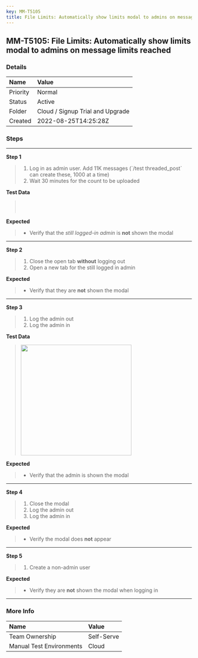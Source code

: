 ```yaml
---
key: MM-T5105
title: File Limits: Automatically show limits modal to admins on message limits reached
---
```


## MM-T5105: File Limits: Automatically show limits modal to admins on message limits reached

### Details

| Name     | Value                            |
| :------- | :------------------------------- |
| Priority | Normal                           |
| Status   | Active                           |
| Folder   | Cloud / Signup Trial and Upgrade |
| Created  | 2022-08-25T14:25:28Z             |

### Steps

<hr/>

**Step 1**

> <article><ol><li>Log in as admin user. Add 11K messages (`/test threaded_post` can create these, 1000 at a time)</li><li>Wait 30 minutes for the count to be uploaded</li></ol></article>

**Test Data**

> <article><br /><br /></article>

**Expected**

> <article><ul><li>Verify that the <em>still logged-in admin</em> is <strong>not</strong> shown the modal</li></ul></article>

<hr/>

**Step 2**

> <article><ol><li>Close the open tab <strong>without</strong> logging out</li><li>Open a new tab for the still logged in admin</li></ol></article>

**Expected**

> <article><ul><li>Verify that they are <strong>not</strong> shown the modal</li></ul></article>

<hr/>

**Step 3**

> <article><ol><li>Log the admin out</li><li>Log the admin in</li></ol></article>

**Test Data**

> <article><img src="https://smartbear-tm4j-prod-us-west-2-attachment-rich-text.s3.us-west-2.amazonaws.com/embedded-f3277290f945470c4add5d21ef3dc7ca7b74388fc7152bfb6b99ae58c66a95a8-1661438065308-1661438065308.png" style="width:300px" class="fr-fic fr-fil fr-dib" /></article>

**Expected**

> <article><ul><li>Verify that the admin is shown the modal</li></ul></article>

<hr/>

**Step 4**

> <article><ol><li>Close the modal</li><li>Log the admin out</li><li>Log the admin in</li></ol></article>

**Expected**

> <article><ul><li>Verify the modal does <strong>not</strong> appear</li></ul></article>

<hr/>

**Step 5**

> <article><ol><li>Create a non-admin user</li></ol></article>

**Expected**

> <article><ul><li>Verify they are <strong>not</strong> shown the modal when logging in</li></ul></article>

<hr/>

### More Info

| Name                     | Value      |
| :----------------------- | :--------- |
| Team Ownership           | Self-Serve |
| Manual Test Environments | Cloud      |
